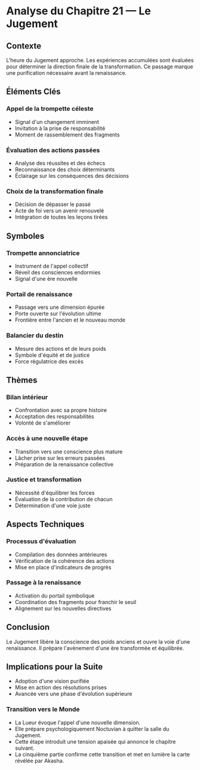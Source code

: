 # Analyse du Chapitre 21 — Le Jugement

## Contexte
L'heure du Jugement approche. Les expériences accumulées sont évaluées pour déterminer la direction finale de la transformation. Ce passage marque une purification nécessaire avant la renaissance.

## Éléments Clés

### Appel de la trompette céleste
- Signal d'un changement imminent
- Invitation à la prise de responsabilité
- Moment de rassemblement des fragments

### Évaluation des actions passées
- Analyse des réussites et des échecs
- Reconnaissance des choix déterminants
- Éclairage sur les conséquences des décisions

### Choix de la transformation finale
- Décision de dépasser le passé
- Acte de foi vers un avenir renouvelé
- Intégration de toutes les leçons tirées

## Symboles

### Trompette annonciatrice
- Instrument de l'appel collectif
- Réveil des consciences endormies
- Signal d'une ère nouvelle

### Portail de renaissance
- Passage vers une dimension épurée
- Porte ouverte sur l'évolution ultime
- Frontière entre l'ancien et le nouveau monde

### Balancier du destin
- Mesure des actions et de leurs poids
- Symbole d'équité et de justice
- Force régulatrice des excès

## Thèmes

### Bilan intérieur
- Confrontation avec sa propre histoire
- Acceptation des responsabilités
- Volonté de s'améliorer

### Accès à une nouvelle étape
- Transition vers une conscience plus mature
- Lâcher prise sur les erreurs passées
- Préparation de la renaissance collective

### Justice et transformation
- Nécessité d'équilibrer les forces
- Évaluation de la contribution de chacun
- Détermination d'une voie juste

## Aspects Techniques

### Processus d'évaluation
- Compilation des données antérieures
- Vérification de la cohérence des actions
- Mise en place d'indicateurs de progrès

### Passage à la renaissance
- Activation du portail symbolique
- Coordination des fragments pour franchir le seuil
- Alignement sur les nouvelles directives

## Conclusion
Le Jugement libère la conscience des poids anciens et ouvre la voie d'une renaissance. Il prépare l'avènement d'une ère transformée et équilibrée.

## Implications pour la Suite
- Adoption d'une vision purifiée
- Mise en action des résolutions prises
- Avancée vers une phase d'évolution supérieure
### Transition vers le Monde
- La Lueur évoque l'appel d'une nouvelle dimension.
- Elle prépare psychologiquement Noctuvian à quitter la salle du Jugement.
- Cette étape introduit une tension apaisée qui annonce le chapitre suivant.
- La cinquième partie confirme cette transition et met en lumière la carte révélée par Akasha.
